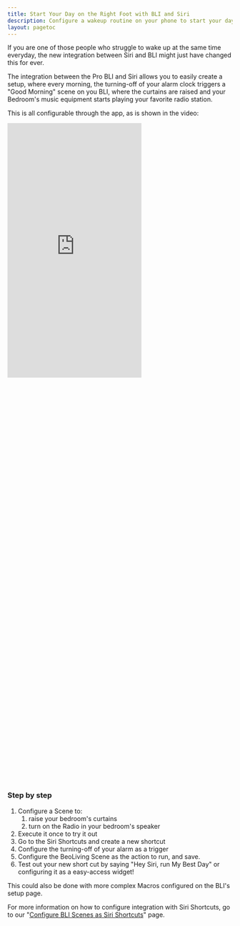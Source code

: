 ```yaml
---
title: Start Your Day on the Right Foot with BLI and Siri
description: Configure a wakeup routine on your phone to start your day with a smile!
layout: pagetoc
---
```


If you are one of those people who struggle to wake up at the same time everyday, the new integration between Siri and BLI might just have changed this for ever.

The integration between the Pro BLI and Siri allows you to easily create a setup, where every morning, the turning-off of your alarm clock triggers a "Good Morning" scene on you BLI, where the curtains are raised and your Bedroom's music equipment starts playing your favorite radio station.

This is all configurable through the app, as is shown in the video:

<div class="row justify-content-center">
  <div class="col-sm-5">     
	<div class="embed-responsive" style="padding-bottom: 179%;">
	  <iframe class="embed-responsive-item" src="https://www.youtube.com/embed/Q1z3fe6SMkk?autoplay=1&loop=1"  frameborder="0" height="570" allow="autoplay; encrypted-media" allowfullscreen muted></iframe>
	</div>
  </div>
</div>

### Step by step
1. Configure a Scene to:
	1. raise your bedroom's curtains
	1. turn on the Radio in your bedroom's speaker
1. Execute it once to try it out
1. Go to the Siri Shortcuts and create a new shortcut
1. Configure the turning-off of your alarm as a trigger
1. Configure the BeoLiving Scene as the action to run, and save.
1. Test out your new short cut by saying "Hey Siri, run My Best Day" or configuring it as a easy-access widget!

This could also be done with more complex Macros configured on the BLI's setup page.

For more information on how to configure integration with Siri Shortcuts, go to our "[Configure BLI Scenes as Siri Shortcuts](../manuals/conf-scenes-as-shortcuts)" page.